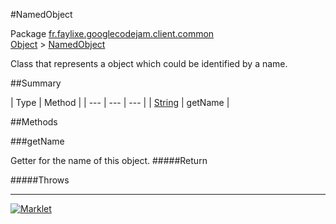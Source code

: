 #NamedObject

Package [fr.faylixe.googlecodejam.client.common](README.md)<br>
[Object](../../../../java/langObject.md) > [NamedObject](NamedObject.md)

<p>Class that represents a object which
 could be identified by a name.</p>

##Summary


| Type | Method |
| --- | --- | --- |
| [String](../../../../java/langString.md) | getName |

##Methods

###getName


Getter for the name of this object.
#####Return


#####Throws


---
[![Marklet](https://img.shields.io/badge/Generated%20by-Marklet-green.svg)](https://github.com/Faylixe/marklet)